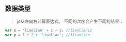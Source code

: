 ## 数据类型

> js从左向右计算表达式。 不同的次序会产生不同的结果：

```javascript
var x = 'lianlian' + 1 + 2; //lianlian12
var y = 1 + 2 + 'lianlian'; //3lianlian 
```

